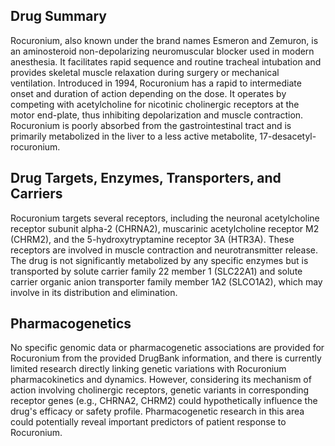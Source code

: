 ## Drug Summary
Rocuronium, also known under the brand names Esmeron and Zemuron, is an aminosteroid non-depolarizing neuromuscular blocker used in modern anesthesia. It facilitates rapid sequence and routine tracheal intubation and provides skeletal muscle relaxation during surgery or mechanical ventilation. Introduced in 1994, Rocuronium has a rapid to intermediate onset and duration of action depending on the dose. It operates by competing with acetylcholine for nicotinic cholinergic receptors at the motor end-plate, thus inhibiting depolarization and muscle contraction. Rocuronium is poorly absorbed from the gastrointestinal tract and is primarily metabolized in the liver to a less active metabolite, 17-desacetyl-rocuronium.

## Drug Targets, Enzymes, Transporters, and Carriers
Rocuronium targets several receptors, including the neuronal acetylcholine receptor subunit alpha-2 (CHRNA2), muscarinic acetylcholine receptor M2 (CHRM2), and the 5-hydroxytryptamine receptor 3A (HTR3A). These receptors are involved in muscle contraction and neurotransmitter release. The drug is not significantly metabolized by any specific enzymes but is transported by solute carrier family 22 member 1 (SLC22A1) and solute carrier organic anion transporter family member 1A2 (SLCO1A2), which may involve in its distribution and elimination.

## Pharmacogenetics
No specific genomic data or pharmacogenetic associations are provided for Rocuronium from the provided DrugBank information, and there is currently limited research directly linking genetic variations with Rocuronium pharmacokinetics and dynamics. However, considering its mechanism of action involving cholinergic receptors, genetic variants in corresponding receptor genes (e.g., CHRNA2, CHRM2) could hypothetically influence the drug's efficacy or safety profile. Pharmacogenetic research in this area could potentially reveal important predictors of patient response to Rocuronium.
